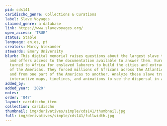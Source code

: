 ```yaml
---
pid: cds141
caridischo_genre: Collections & Curations
label: Slave Voyages
claimed_genre: a database
link: https://www.slavevoyages.org/
open_access: 'TRUE'
status: Stable
language: en,es, pt
creators: Marcy Alexander
stewards: Emory University
blurb: This digital memorial raises questions about the largest slave trades in history
  and offers access to the documentation available to answer them. European colonizers
  turned to Africa for enslaved laborers to build the cities and extract the resources
  of the Americas. They forced millions of Africans across the Atlantic to the Americas,
  and from one part of the Americas to another. Analyze these slave trades and view
  interactive maps, timelines, and animations to see the dispersal in action.
added_by: 
added_year: '2020'
notes: 
order: '047'
layout: caridischo_item
collection: caridischo
thumbnail: img/derivatives/simple/cds141/thumbnail.jpg
full: img/derivatives/simple/cds141/fullwidth.jpg
---
```

